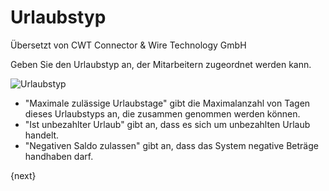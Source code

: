 # Urlaubstyp

<span class="text-muted contributed-by">Übersetzt von CWT Connector & Wire Technology GmbH</span> 

Geben Sie den Urlaubstyp an, der Mitarbeitern zugeordnet werden kann.

<img class="screenshot" alt="Urlaubstyp" src="{{docs_base_url}}/assets/img/human-resources/leave-type.png">

* "Maximale zulässige Urlaubstage" gibt die Maximalanzahl von Tagen dieses Urlaubstyps an, die zusammen genommen werden können.
* "Ist unbezahlter Urlaub" gibt an, dass es sich um unbezahlten Urlaub handelt.
* "Negativen Saldo zulassen" gibt an, dass das System negative Beträge handhaben darf.

{next}
